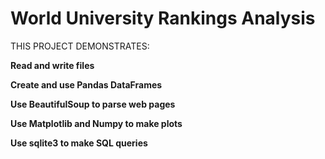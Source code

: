 # World University Rankings Analysis
THIS PROJECT DEMONSTRATES:


<b> Read and write files

Create and use Pandas DataFrames

Use BeautifulSoup to parse web pages

Use Matplotlib and Numpy to make plots
  
Use sqlite3 to make SQL queries </b>
